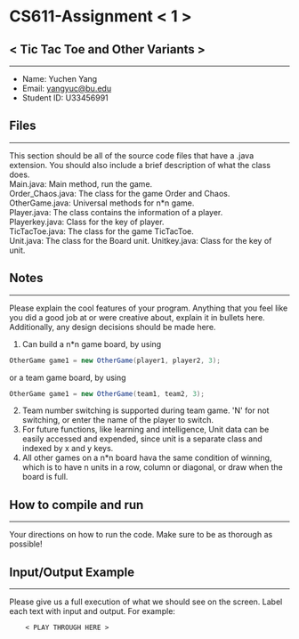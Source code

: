 # CS611-Assignment < 1 >
## < Tic Tac Toe and Other Variants >
---------------------------------------------------------------------------
- Name: Yuchen Yang
- Email: yangyuc@bu.edu
- Student ID: U33456991

## Files
---------------------------------------------------------------------------

This section should be all of the source code files that have a .java extension. You should also include a brief description of what the class does.  
Main.java: Main method, run the game.  
Order_Chaos.java: The class for the game Order and Chaos.  
OtherGame.java: Universal methods for n*n game.  
Player.java: The class contains the information of a player.  
Playerkey.java: Class for the key of player.  
TicTacToe.java: The class for the game TicTacToe.  
Unit.java: The class for the Board unit.
Unitkey.java: Class for the key of unit.


## Notes
---------------------------------------------------------------------------
Please explain the cool features of your program. Anything that you feel like you did a good job at or were creative about, explain it in bullets here. Additionally, any design decisions should be made here.  
1. Can build a n*n game board, by using

```java
OtherGame game1 = new OtherGame(player1, player2, 3);
```
or a team game board, by using
```java
OtherGame game1 = new OtherGame(team1, team2, 3);
```

2. Team number switching is supported during team game. 'N' for not switching, or enter the name of the player to switch.
3. For future functions, like learning and intelligence, Unit data can be easily accessed and expended, since unit is a separate class and indexed by x and y keys. 
4. All other games on a n*n board hava the same condition of winning, which is to have n units in a row, column or diagonal, or draw when the board is full.


## How to compile and run
---------------------------------------------------------------------------
Your directions on how to run the code. Make sure to be as thorough as possible!



## Input/Output Example
---------------------------------------------------------------------------
Please give us a full execution of what we should see on the screen. Label each text with input and output. For example:

```
    < PLAY THROUGH HERE >
```

